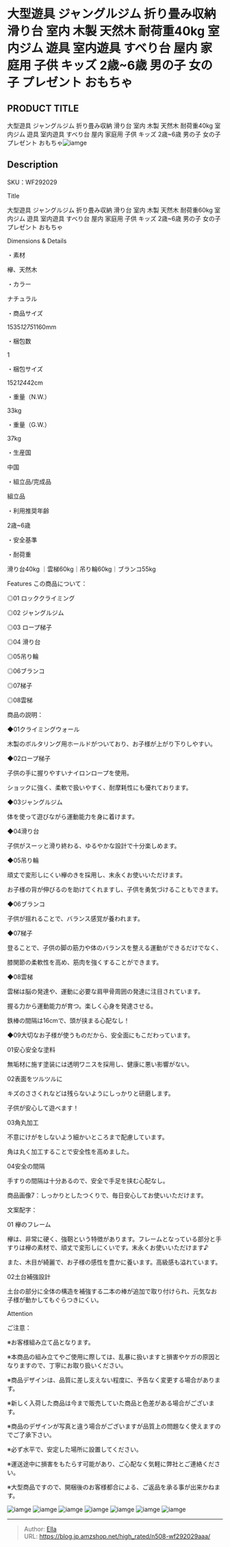 # 大型遊具 ジャングルジム 折り畳み収納 滑り台 室内 木製 天然木 耐荷重40kg 室内ジム 遊具 室内遊具 すべり台 屋内 家庭用 子供 キッズ 2歳~6歳 男の子 女の子 プレゼント おもちゃ


## PRODUCT TITLE 

大型遊具 ジャングルジム 折り畳み収納 滑り台 室内 木製 天然木 耐荷重40kg 室内ジム 遊具 室内遊具 すべり台 屋内 家庭用 子供 キッズ 2歳~6歳 男の子 女の子 プレゼント おもちゃ![iamge](https://b2bfiles1.gigab2b.cn/image/wkseller/304/20220602_e658402317419bd7430d9a3512c7afc6.jpg)

## Description

SKU：WF292029

Title

大型遊具 ジャングルジム 折り畳み収納 滑り台 室内 木製 天然木 耐荷重60kg 室内ジム 遊具 室内遊具 すべり台 屋内 家庭用 子供 キッズ 2歳~6歳 男の子 女の子 プレゼント おもちゃ

Dimensions &amp; Details



・素材

欅、天然木

・カラー

ナチュラル

・商品サイズ

1535*1275*1160mm

・梱包数

1

・梱包サイズ

152*124*42cm

・重量（N.W.）

33kg

・重量（G.W.）

37kg

・生産国

中国

・組立品/完成品

組立品

・利用推奨年齢

2歳~6歳

・安全基準



・耐荷重

滑り台40kg ｜雲梯60kg｜吊り輪60kg｜ブランコ55kg



Features
この商品について：

◎01 ロッククライミング 

◎02 ジャングルジム

◎03 ロープ梯子

◎04 滑り台

◎05吊り輪

◎06ブランコ

◎07梯子

◎08雲梯

商品の説明：

◆01クライミングウォール

木製のボルタリング用ホールドがついており、お子様が上がり下りしやすい。



◆02ロープ梯子

子供の手に握りやすいナイロンロープを使用。

ショックに強く、柔軟で扱いやすく、耐摩耗性にも優れております。



◆03ジャングルジム

体を使って遊びながら運動能力を身に着けます。



◆04滑り台

子供がスーッと滑り終わる、ゆるやかな設計で十分楽しめます。



◆05吊り輪

頑丈で変形しにくい欅のきを採用し、末永くお使いいただけます。

お子様の背が伸びるのを助けてくれますし、子供を勇気づけることもできます。

◆06ブランコ

子供が揺れることで、バランス感覚が養われます。



◆07梯子

登ることで、子供の脚の筋力や体のバランスを整える運動ができるだけでなく、

膝関節の柔軟性を高め、筋肉を強くすることができます。



◆08雲梯

雲梯は脳の発達や、運動に必要な肩甲骨周囲の発達に注目されています。

握る力から運動能力が育つ。楽しく心身を発達させる。

鉄棒の間隔は16cmで、頭が挟まる心配なし！



◆09大切なお子様が使うものだから、安全面にもこだわっています。

01安心安全な塗料

無垢材に施す塗装には透明ワニスを採用し、健康に悪い影響がない。

02表面をツルツルに

キズのささくれなどは残らないようにしっかりと研磨します。

子供が安心して遊べます！

03角丸加工

不意にけがをしないよう細かいところまで配慮しています。

角は丸く加工することで安全性を高めました。

04安全の間隔

手すりの間隔は十分あるので、安全で手足を挟む心配なし。



商品画像7：しっかりとしたつくりで、毎日安心してお使いいただけます。

文案配字：

01 欅のフレーム

欅は、非常に硬く、強靭という特徴があります。フレームとなっている部分と手すりは欅の素材で、頑丈で変形しにくいです。末永くお使いいただけます♪

また、木目が綺麗で、お子様の感性を豊かに養います。高級感も溢れています。

02土台補強設計

土台の部分に全体の構造を補強する二本の棒が追加で取り付けられ、元気なお子様が動かしてもぐらつきにくい。





Attention



ご注意：

※お客様組み立て品となります。

※本商品の組み立てやご使用に際しては、乱暴に扱いますと損害やケガの原因となりますので、丁寧にお取り扱いください。

※商品デザインは、品質に差し支えない程度に、予告なく変更する場合があります。

※新しく入荷した商品は今まで販売していた商品と色差がある場合がございます。

※商品のデザインが写真と違う場合がございますが品質上の問題なく使えますのでご了承下さい。

※必ず水平で、安定した場所に設置してください。

※運送途中に損害をもたらす可能があり、ご心配なく気軽に弊社とご連絡ください。

※大型商品ですので、開梱後のお客様都合による、ご返品を承る事が出来かねます。









![iamge](https://b2bfiles1.gigab2b.cn/image/wkseller/304/20220602_18c6c487381d6495f93fc8d801f814a8.jpg)
![iamge](https://b2bfiles1.gigab2b.cn/image/wkseller/304/20220602_060ab945f54d2e788de11d13eabcc256.jpg)
![iamge](https://b2bfiles1.gigab2b.cn/image/wkseller/304/20220602_d919579907c775ea98b3dcafa4f2a57f.jpg)
![iamge](https://b2bfiles1.gigab2b.cn/image/wkseller/304/20220602_1af87e61a175113e4e92af3308171f9c.jpg)
![iamge](https://b2bfiles1.gigab2b.cn/image/wkseller/304/20220602_828bc50feb6fb8cf5311ebe6c8e6fe31.jpg)
![iamge](https://b2bfiles1.gigab2b.cn/image/wkseller/304/20220602_5d3e5c4c32ec1f76d5eb362e3fc1db5e.jpg)
![iamge](https://b2bfiles1.gigab2b.cn/image/wkseller/304/20220602_55b81d185aa37bba17c48d98727e140a.jpg)


---

> Author: [Ella](https://blog.jp.amzshop.net/)  
> URL: https://blog.jp.amzshop.net/high_rated/n508-wf292029aaa/  


